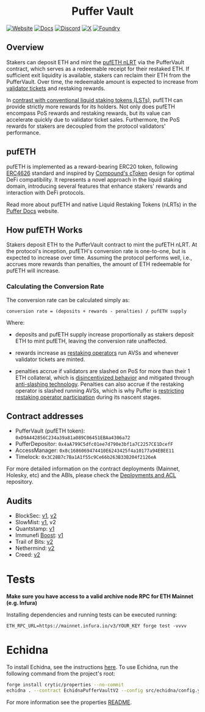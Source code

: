 # <h1 align="center"> Puffer Vault </h1>
[![Website][Website-badge]][Website] [![Docs][docs-badge]][docs]
  [![Discord][discord-badge]][discord] [![X][X-badge]][X] [![Foundry][foundry-badge]][foundry]

[Website-badge]: https://img.shields.io/badge/WEBSITE-8A2BE2
[Website]: https://www.puffer.fi
[X-badge]: https://img.shields.io/twitter/follow/puffer_finance
[X]: https://twitter.com/puffer_finance
[discord]: https://discord.gg/pufferfi
[docs-badge]: https://img.shields.io/badge/DOCS-8A2BE2
[docs]: https://docs.puffer.fi/
[discord-badge]: https://dcbadge.vercel.app/api/server/pufferfi?style=flat
[gha]: https://github.com/PufferFinance/PufferPool/actions
[gha-badge]: https://github.com/PufferFinance/PufferPool/actions/workflows/ci.yml/badge.svg
[foundry]: https://getfoundry.sh
[foundry-badge]: https://img.shields.io/badge/Built%20with-Foundry-FFDB1C.svg


## Overview
Stakers can deposit ETH and mint the [pufETH nLRT](https://docs.puffer.fi/protocol/nlrt#pufeth) via the PufferVault contract, which serves as a redeemable receipt for their restaked ETH. If sufficient exit liquidity is available, stakers can reclaim their ETH from the PufferVault. Over time, the redeemable amount is expected to increase from [validator tickets](https://docs.puffer.fi/protocol/validator-tickets) and restaking rewards.

In [contrast with conventional liquid staking tokens (LSTs)](https://docs.puffer.fi/protocol/nlrt#what-is-an-lst), pufETH can provide strictly more rewards for its holders. Not only does pufETH encompass PoS rewards and restaking rewards, but its value can accelerate quickly due to validator ticket sales. Furthermore, the PoS rewards for stakers are decoupled from the protocol validators' performance.

## pufETH

pufETH is implemented as a reward-bearing ERC20 token, following [ERC4626](https://ethereum.org/en/developers/docs/standards/tokens/erc-4626/) standard and inspired by [Compound's cToken](https://docs.compound.finance/v2/ctokens/#ctokens) design for optimal DeFi compatibility. It represents a novel approach in the liquid staking domain, introducing several features that enhance stakers' rewards and interaction with DeFi protocols.

Read more about pufETH and native Liquid Restaking Tokens (nLRTs) in the [Puffer Docs](https://docs.puffer.fi/protocol/nlrt#pufeth) website.


## How pufETH Works
Stakers deposit ETH to the PufferVault contract to mint the pufETH nLRT. At the protocol's inception, pufETH's conversion rate is one-to-one, but is expected to increase over time. Assuming the protocol performs well, i.e., accrues more rewards than penalties, the amount of ETH redeemable for pufETH will increase.

### Calculating the Conversion Rate
The conversion rate can be calculated simply as:

```
conversion rate = (deposits + rewards - penalties) / pufETH supply
```
  
Where:

- deposits and pufETH supply increase proportionally as stakers deposit ETH to mint pufETH, leaving the conversion rate unaffected.

- rewards increase as [restaking operators](https://docs.puffer.fi/protocol/puffer-modules#restaking-operators) run AVSs and whenever validator tickets are minted.

- penalties accrue if validators are slashed on PoS for more than their 1 ETH collateral, which is [disincentivized behavior](https://docs.puffer.fi/protocol/validator-tickets#why--noop-incentives) and mitigated through [anti-slashing technology](https://docs.puffer.fi/technology/secure-signer). Penalties can also accrue if the restaking operator is slashed running AVSs, which is why Puffer is [restricting restaking operator participation](https://docs.puffer.fi/protocol/puffer-modules#restricting-reops) during its nascent stages.



## Contract addresses
- PufferVault (pufETH token): `0xD9A442856C234a39a81a089C06451EBAa4306a72`
- PufferDepositor: `0x4aA799C5dfc01ee7d790e3bf1a7C2257CE1DcefF`
- AccessManager: `0x8c1686069474410E6243425f4a10177a94EBEE11`
- Timelock: `0x3C28B7c7Ba1A1f55c9Ce66b263B33B204f2126eA`

For more detailed information on the contract deployments (Mainnet, Holesky, etc) and the ABIs, please check the [Deployments and ACL](https://github.com/PufferFinance/Deployments-and-ACL/blob/main/docs/deployments/) repository.


## Audits
- BlockSec: [v1](./audits/BlockSec-pufETH-v1.pdf), [v2](https://github.com/PufferFinance/PufferPool/blob/polish-docs/docs/audits/Blocksec_audit_April2024.pdf)
- SlowMist: [v1](./audits/SlowMist-pufETH-v1.pdf), v2
- Quantstamp: [v1](./audits/Quantstamp-pufETH-v1.pdf)
- Immunefi [Boost](https://immunefi.com/boost/pufferfinance-boost/): [v1](./audits/Immunefi_Boost_pufETH_v1.pdf)
- Trail of Bits: [v2](https://github.com/trailofbits/publications/blob/master/reviews/2024-03-pufferfinance-securityreview.pdf)
- Nethermind: [v2](https://github.com/NethermindEth/PublicAuditReports/blob/main/NM0202-FINAL_PUFFER.pdf)
- Creed: [v2](https://github.com/PufferFinance/PufferPool/blob/polish-docs/docs/audits/Creed_Puffer_Finance_Audit_April2024.pdf)


# Tests

<strong>Make sure you have access to a valid archive node RPC for ETH Mainnet (e.g. Infura)</strong>

Installing dependencies and running tests can be executed running:
```
ETH_RPC_URL=https://mainnet.infura.io/v3/YOUR_KEY forge test -vvvv
```

# Echidna
To install Echidna, see the instructions [here](https://github.com/crytic/echidna). To use Echidna, run the following command from the project's root:
```bash
forge install crytic/properties --no-commit
echidna . --contract EchidnaPufferVaultV2 --config src/echidna/config.yaml
```
For more information see the properties [README](https://github.com/crytic/properties/tree/main).

